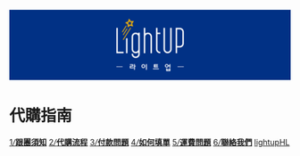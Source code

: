 ![](/assets/大標1.jpg)

# 代購指南

<div class="navbox">
	<a href="https://lightup.gitbooks.io/question/content/gen-tuan-xu-zhi.html"><span>1</span><i>/</i><b>跟團須知</b></a>
	<a href="https://lightup.gitbooks.io/question/content/dai-gou-liu-cheng.html"><span>2</span><i>/</i><b>代購流程</b></a>
	<a href="https://lightup.gitbooks.io/question/content/fu-kuan-wen-ti.html"><span>3</span><i>/</i><b>付款問題</b></a>
	<a href="https://lightup.gitbooks.io/question/content/ru-he-tian-dan-ff1f.html"><span>4</span><i>/</i><b>如何填單</b></a>
	<a href="https://lightup.gitbooks.io/question/content/yun-fei.html"><span>5</span><i>/</i><b>運費問題</b></a>
	<a href="https://lightup.gitbooks.io/question/content/lian-luo-wo-men.html"><span>6</span><i>/</i><b>聯絡我們</b></a>
	<a href="https://www.facebook.com/LightupHL/">lightupHL</a>
</div>


